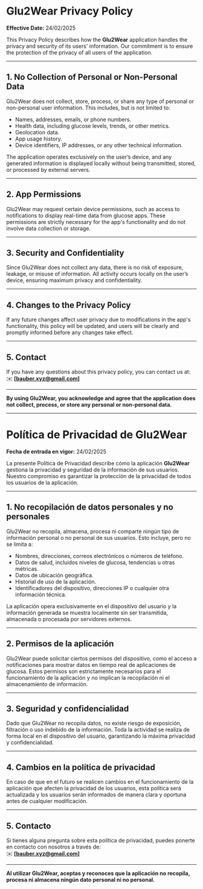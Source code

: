 # **Glu2Wear Privacy Policy**

**Effective Date:** 24/02/2025

This Privacy Policy describes how the **Glu2Wear** application handles the privacy and security of its users' information. Our commitment is to ensure the protection of the privacy of all users of the application.

---

## **1. No Collection of Personal or Non-Personal Data**

Glu2Wear does not collect, store, process, or share any type of personal or non-personal user information. This includes, but is not limited to:

- Names, addresses, emails, or phone numbers.  
- Health data, including glucose levels, trends, or other metrics.  
- Geolocation data.  
- App usage history.  
- Device identifiers, IP addresses, or any other technical information.  

The application operates exclusively on the user’s device, and any generated information is displayed locally without being transmitted, stored, or processed by external servers.

---

## **2. App Permissions**

Glu2Wear may request certain device permissions, such as access to notifications to display real-time data from glucose apps. These permissions are strictly necessary for the app's functionality and do not involve data collection or storage.

---

## **3. Security and Confidentiality**

Since Glu2Wear does not collect any data, there is no risk of exposure, leakage, or misuse of information. All activity occurs locally on the user’s device, ensuring maximum privacy and confidentiality.

---

## **4. Changes to the Privacy Policy**

If any future changes affect user privacy due to modifications in the app's functionality, this policy will be updated, and users will be clearly and promptly informed before any changes take effect.

---

## **5. Contact**

If you have any questions about this privacy policy, you can contact us at:  
✉️ **[bauber.xyz@gmail.com]**

---

**By using Glu2Wear, you acknowledge and agree that the application does not collect, process, or store any personal or non-personal data.**

---

# **Política de Privacidad de Glu2Wear**

**Fecha de entrada en vigor:** 24/02/2025

La presente Política de Privacidad describe cómo la aplicación **Glu2Wear** gestiona la privacidad y seguridad de la información de sus usuarios. Nuestro compromiso es garantizar la protección de la privacidad de todos los usuarios de la aplicación.

---

## **1. No recopilación de datos personales y no personales**

Glu2Wear no recopila, almacena, procesa ni comparte ningún tipo de información personal o no personal de sus usuarios. Esto incluye, pero no se limita a:

- Nombres, direcciones, correos electrónicos o números de teléfono.  
- Datos de salud, incluidos niveles de glucosa, tendencias u otras métricas.  
- Datos de ubicación geográfica.  
- Historial de uso de la aplicación.  
- Identificadores del dispositivo, direcciones IP o cualquier otra información técnica.  

La aplicación opera exclusivamente en el dispositivo del usuario y la información generada se muestra localmente sin ser transmitida, almacenada o procesada por servidores externos.

---

## **2. Permisos de la aplicación**

Glu2Wear puede solicitar ciertos permisos del dispositivo, como el acceso a notificaciones para mostrar datos en tiempo real de aplicaciones de glucosa. Estos permisos son estrictamente necesarios para el funcionamiento de la aplicación y no implican la recopilación ni el almacenamiento de información.

---

## **3. Seguridad y confidencialidad**

Dado que Glu2Wear no recopila datos, no existe riesgo de exposición, filtración o uso indebido de la información. Toda la actividad se realiza de forma local en el dispositivo del usuario, garantizando la máxima privacidad y confidencialidad.

---

## **4. Cambios en la política de privacidad**

En caso de que en el futuro se realicen cambios en el funcionamiento de la aplicación que afecten la privacidad de los usuarios, esta política será actualizada y los usuarios serán informados de manera clara y oportuna antes de cualquier modificación.

---

## **5. Contacto**

Si tienes alguna pregunta sobre esta política de privacidad, puedes ponerte en contacto con nosotros a través de:  
✉️ **[bauber.xyz@gmail.com]**

---

**Al utilizar Glu2Wear, aceptas y reconoces que la aplicación no recopila, procesa ni almacena ningún dato personal ni no personal.**
